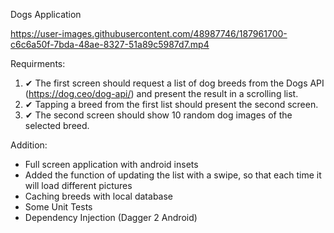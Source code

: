 Dogs Application


https://user-images.githubusercontent.com/48987746/187961700-c6c6a50f-7bda-48ae-8327-51a89c5987d7.mp4


Requirments: 
1. ✔ The first screen should request a list of dog breeds from the Dogs API (https://dog.ceo/dog-api/) and present the result in a scrolling list.
2. ✔ Tapping a breed from the first list should present the second screen.
3. ✔ The second screen should show 10 random dog images of the selected breed.

Addition:
- Full screen application with android insets
- Added the function of updating the list with a swipe, so that each time it will load different pictures
- Caching breeds with local database
- Some Unit Tests
- Dependency Injection (Dagger 2 Android)

